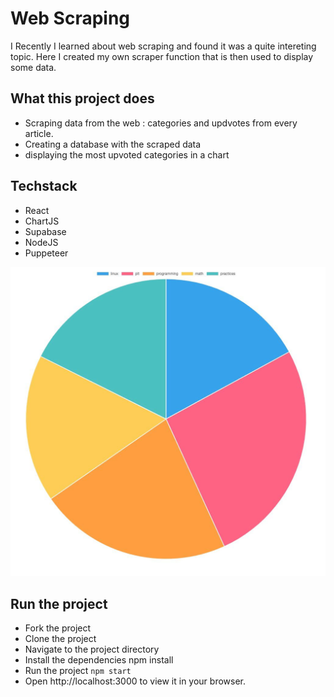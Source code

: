 # Web Scraping

I Recently I learned about web scraping and found it was a quite intereting topic.
Here I created my own scraper function that is then used to display some data.

## What this project does

- Scraping data from the web : categories and updvotes from every article.
- Creating a database with the scraped data
- displaying the most upvoted categories in a chart

## Techstack

- React
- ChartJS
- Supabase
- NodeJS
- Puppeteer

![Chart](chart.jpeg)

## Run the project

- Fork the project
- Clone the project
- Navigate to the project directory
- Install the dependencies npm install
- Run the project `npm start`
- Open http://localhost:3000 to view it in your browser.
